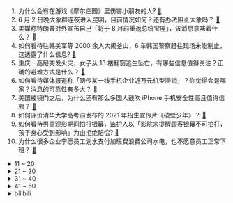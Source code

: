 1. 为什么会有在游戏《摩尔庄园》里伤害小朋友的人? [:link:](https://www.zhihu.com/question/462710878)
2. 6 月 2 日晚大象群连夜进入昆明，目前情况如何？还有办法阻止大象吗？ [:link:](https://www.zhihu.com/question/462850326)
3. 美媒称特朗普对外宣布自己「将于 8 月前重返总统宝座」，该消息意味着什么？ [:link:](https://www.zhihu.com/question/462756205)
4. 如何看待驻韩美军等 2000 余人大闹釜山，6 车韩国警察赶往现场未能制止，这透露了什么信息? [:link:](https://www.zhihu.com/question/462483378)
5. 重庆一高层突发火灾，女子从 13 楼翻窗逃生坠亡，有哪些信息值得关注？正确的避难方式是什么？ [:link:](https://www.zhihu.com/question/462732429)
6. 如何看待媒体报道称「网传某一线手机企业近万元机型滞销」？你觉得会是哪家？消息的可靠性有多大？ [:link:](https://www.zhihu.com/question/462169085)
7. 美国棱镜门之后，为什么还有那么多国人鼓吹 iPhone 手机安全性高且值得信赖？ [:link:](https://www.zhihu.com/question/462240019)
8. 如何评价清华大学高考前发布的 2021 年招生宣传片《破壁少年》？ [:link:](https://www.zhihu.com/question/462710342)
9. 如何看待男童观影期间拍打银幕，监护人以「影院未提醒顾客银幕不可拍打，孩子身心受到影响」为由拒绝赔偿? [:link:](https://www.zhihu.com/question/462576679)
10. 为什么很多企业宁愿员工划水支付加班费浪费公司水电，也不愿意员工正常下班？ [:link:](https://www.zhihu.com/question/459051707)
<details>
<summary>11 ~ 20</summary>

11. 李逍遥的这个皮肤是否值得入手？ [:link:](https://www.zhihu.com/question/462479516)
12. 今年全国高考报名 1078 万人，再创历史新高，你怎么看？还有哪些信息值得关注？ [:link:](https://www.zhihu.com/question/462737006)
13. 如何进行时间管理？ [:link:](https://www.zhihu.com/question/19705539)
14. 我妈一辈子挣的钱都给了她儿子，现在她病了，她儿子不闻不问也不管，我该管吗？ [:link:](https://www.zhihu.com/question/457182672)
15. 2021 年 618 有哪些手表值得入手？ [:link:](https://www.zhihu.com/question/457157738)
16. 男生需要的基本款的裤子有哪些？ [:link:](https://www.zhihu.com/question/28108210)
17. 有哪些值得推荐的人体工学椅？ [:link:](https://www.zhihu.com/question/29015827)
18. 如何看待体育总局暂停山地越野、戈壁穿越等新兴高危体育赛事活动？ [:link:](https://www.zhihu.com/question/462789684)
19. 江苏一老人退休金迟迟不到账发现「被死亡」，镇长称「这么点小事还惊动电视台」，相关部门需要承担什么责任？ [:link:](https://www.zhihu.com/question/461872299)
20. 如何选购空气净化器？ [:link:](https://www.zhihu.com/question/19565949)
</details>
<details>
<summary>21 ~ 30</summary>

21. 苏州女童食用生蛆肯德基炸鸡后上吐下泻，店员称因食品被打包并过夜食用，遂无正面回应，事件责任应如何界定？ [:link:](https://www.zhihu.com/question/462747978)
22. 如何看四川售卖狗肉男子遭爱狗人士非法拘禁殴打，5人被判缓刑? [:link:](https://www.zhihu.com/question/462762755)
23. 晚上几点睡对身体最好？ [:link:](https://www.zhihu.com/question/446207896)
24. 一个男孩子已经严重影响到我了，但是我觉得他对我没有意思。我该怎么办？ [:link:](https://www.zhihu.com/question/461582450)
25. iPhone 12 已经降了超过 1400 元了，618 还会再降吗？ [:link:](https://www.zhihu.com/question/462115454)
26. Gala 的反应速度属于什么水平？ [:link:](https://www.zhihu.com/question/459468121)
27. 如何看待CBA球员汤杰参加NBA选秀，他有可能被选上吗？ [:link:](https://www.zhihu.com/question/462468673)
28. 罗翔劝父母勿干涉孩子婚姻引热议，你认为父母有权干涉子女婚姻吗？ [:link:](https://www.zhihu.com/question/462591633)
29. 如何评价本次《明日方舟》故事集「灯火序曲」？ [:link:](https://www.zhihu.com/question/462696608)
30. 重庆大学一教授指导研究生超 70 名，但对初中生女儿的教育束手无策，这普遍吗？教育应如何对症下药？ [:link:](https://www.zhihu.com/question/462546679)
</details>
<details>
<summary>31 ~ 40</summary>

31. 学生党如何模仿张子枫的穿搭风格及妆容？ [:link:](https://www.zhihu.com/question/297388550)
32. 网络主播吃播象群吃剩的菠萝，反映了怎样的问题？会有哪些风险？ [:link:](https://www.zhihu.com/question/462709230)
33. 乐高拼完后还有什么用？ [:link:](https://www.zhihu.com/question/436748383)
34. 如何看待教育部明确，禁止教职工与学生谈恋爱？具体实践中应如何落实？ [:link:](https://www.zhihu.com/question/462607174)
35. 如果婆婆说你盛汤的姿势不对，当众嘲笑你不讲究，你会怎么做？ [:link:](https://www.zhihu.com/question/462684999)
36. Steam玩家一定要拥有的游戏是什么？ [:link:](https://www.zhihu.com/question/370676694)
37. 如何看待《CS:GO》大批主播从 5E 转至完美平台？ [:link:](https://www.zhihu.com/question/462426659)
38. 《火影忍者》中的迈特·戴为什么只是一个下忍？ [:link:](https://www.zhihu.com/question/450399642)
39. 2022考研数学该怎么复习？ [:link:](https://www.zhihu.com/question/400670164)
40. 如何评价《萌探探探案》第二期？ [:link:](https://www.zhihu.com/question/461909859)
</details>
<details>
<summary>41 ~ 50</summary>

41. 如果孩子问大人「为什么可以八点半后不睡我就非要睡」，该如何回答？ [:link:](https://www.zhihu.com/question/387591335)
42. 如何看待深圳一特斯拉打不开车门？ [:link:](https://www.zhihu.com/question/462370714)
43. 给异地恋女朋友寄什么东西好一点? [:link:](https://www.zhihu.com/question/376029422)
44. 有哪些可以笑死人的笑话？ [:link:](https://www.zhihu.com/question/310376417)
45. 有哪些你看过之后印象最深最想推荐的书？ [:link:](https://www.zhihu.com/question/380504895)
46. 博士生毕业不想做科研，是在浪费社会资源、个人时间精力或逃避现实吗？ [:link:](https://www.zhihu.com/question/462265744)
47. 有哪些擅长画微表情的漫画家？ [:link:](https://www.zhihu.com/question/456969672)
48. 如何看待特斯拉准备开餐厅，并递交三个新商标申请？你看好特斯拉进军餐饮业吗？ [:link:](https://www.zhihu.com/question/462718838)
49. 新开服的《摩尔庄园》值得入手吗？ [:link:](https://www.zhihu.com/question/462528988)
50. 毕业论文开题报告的文献综述要怎么写？ [:link:](https://www.zhihu.com/question/50614658)
</details><details>
<summary>bilibili</summary>

1. 我必须立刻同调【水无月菌】 [:link:](//www.bilibili.com/video/BV1jv411V79E)
2. 【高能生草】六 一 儿 童 杰 [:link:](//www.bilibili.com/video/BV1Tb4y1Z7aY)
3. 拜托三连了！这绝对是全B站最用心（没有之一）的AE公开课程，耗时千余小时开发！ [:link:](//www.bilibili.com/video/BV1ZA411g7Sb)
4. 粉丝的爱 [:link:](//www.bilibili.com/video/BV1Yh411Y7eB)
5. 十几味食材一锅炖，自私的姐姐吃到渣都不剩 [:link:](//www.bilibili.com/video/BV1SV411x7Mo)
6. papi酱的周一放送——文艺作品挑刺会 [:link:](//www.bilibili.com/video/BV1Dy4y1g7WB)
7. 【凤凰传奇MV】诚意满满的【荷塘月色】 [:link:](//www.bilibili.com/video/BV1q64y1R7ud)
8. “荒唐！650块还不够你吃一天？” [:link:](//www.bilibili.com/video/BV1h44y1z7fx)
9. 【碧蓝航线 X EGOIST】4周年主题曲《绝体绝命》独家首发！ [:link:](//www.bilibili.com/video/BV11b4y1o7NZ)
10. 速度与激情9.5 [:link:](//www.bilibili.com/video/BV1Hb4y1Z7N6)
<details>
<summary>11 ~ 20</summary>

11. 《突然好想你》 [:link:](//www.bilibili.com/video/BV1aq4y1j7zh)
12. 【白天刷不到 晚上躲不掉】01 [:link:](//www.bilibili.com/video/BV1C54y1V75H)
13. 【罗翔】岳父太能打，女婿能打（起）败（诉）他吗？ [:link:](//www.bilibili.com/video/BV11B4y1u7oY)
14. 凭啥咱不能过六一！（原创rap） [:link:](//www.bilibili.com/video/BV1f54y1V7SM)
15. 北大韦爷，给你跪了！ [:link:](//www.bilibili.com/video/BV1CQ4y1R7af)
16. 《明日方舟》EP - Real Me [:link:](//www.bilibili.com/video/BV1X5411T7uj)
17. 励志的小猫咪，被困下水道五天五夜，面对困境，努力求救 [:link:](//www.bilibili.com/video/BV1Vy4y137r7)
18. 【小泽】华为MatePad Pro&鸿蒙全家桶体验：什么是真正的鸿蒙？ [:link:](//www.bilibili.com/video/BV1xK4y1X79x)
19. 把小外甥的作文改成鲁迅体 [:link:](//www.bilibili.com/video/BV1zh411Y7HT)
20. 钢铁直女第一次穿兔耳女仆装 崩溃 [:link:](//www.bilibili.com/video/BV1Ng411G7np)
</details>
<details>
<summary>21 ~ 30</summary>

21. 做UP主真的太太太太太难了… [:link:](//www.bilibili.com/video/BV1yB4y1u7MS)
22. 绝了！6分钟长镜头！悬疑剧的天花板！9.3分神剧《真探》 [:link:](//www.bilibili.com/video/BV1xK4y1V73x)
23. 来一首派蒙Disco~【声优填词翻唱】 [:link:](//www.bilibili.com/video/BV1tK4y1X7QP)
24. 人间炼狱，只进不出！戏精组们再度上演监狱风云《越狱》第三季1-3 [:link:](//www.bilibili.com/video/BV1JU4y1L7UB)
25. 可遇不可求的鸡冠虾，顶级刺身鲜甜爽脆，吃的根本停不下来 [:link:](//www.bilibili.com/video/BV1H64y1k7MP)
26. 名场面！直播时流鼻血继续解说，旁边人都惊了【阅片无数Ⅱ 05】 [:link:](//www.bilibili.com/video/BV1S44y1z7se)
27. 说  话  的  艺  术 [:link:](//www.bilibili.com/video/BV1Nb4y1Z73h)
28. 华农兄弟：场里的鸡鸭避暑指南，我们让它们清凉一夏，很实用哦 [:link:](//www.bilibili.com/video/BV19y4y1g7XJ)
29. 【睡前消息282】中央给三孩政策，深圳改工资条例 [:link:](//www.bilibili.com/video/BV17v411V76v)
30. 没什么，只是喜欢他25岁就博士毕业！ [:link:](//www.bilibili.com/video/BV1zK4y1R7SU)
</details>
<details>
<summary>31 ~ 40</summary>

31. 【1900】最强攻城战，29小时拿下天津《平津战役》精讲 中篇 [:link:](//www.bilibili.com/video/BV1rh411Y7is)
32. 年轻人，求你们别再给电信诈骗送钱了 [:link:](//www.bilibili.com/video/BV195411T7d4)
33. 大 闹 天 宫 [:link:](//www.bilibili.com/video/BV1dQ4y1X7Xd)
34. 【时代少年团】TNT特别任务vlog（上） [:link:](//www.bilibili.com/video/BV14q4y1j7dA)
35. 翻车翻到手工伤 米其林桔子羊肉串 复刻出来是什么味道 [:link:](//www.bilibili.com/video/BV1hb4y1Z7pX)
36. 来回8000公里为了吃一口最地道的大盘鸡，小伙吃完大呼没白来 [:link:](//www.bilibili.com/video/BV1v64y1o7Gg)
37. 真相大白！Dream承认速通作弊！ [:link:](//www.bilibili.com/video/BV1Ph411i7LP)
38. 人送绰号大聪明，十斤龙虾做成一碗虾面。虽然我不说，但是我知道我已经赚了它太多 [:link:](//www.bilibili.com/video/BV1xK4y1V7ix)
39. 一 定 不 要 随 意 烫 发 [:link:](//www.bilibili.com/video/BV1yB4y1u7aH)
40. “什么？你觉得650块够吃一天？” [:link:](//www.bilibili.com/video/BV1TV41177ZD)
</details>
<details>
<summary>41 ~ 50</summary>

41. 【生化危机8】最低画质试玩！ [:link:](//www.bilibili.com/video/BV1Vh411e7Wm)
42. 揭开腐败的童书市场！讲述查理九世的前世今生 [:link:](//www.bilibili.com/video/BV1Uo4y117dh)
43. 喂 ！三 点 几 嚟 ！ [:link:](//www.bilibili.com/video/BV1Xb4y1o7UC)
44. 以为是北大学生，没想到是王者！（韦东奕-北京大学数学科学学院2010级本科生、2014级博士生，第49届、第50届国际数学奥林匹克（IMO）满分、金牌第一名。） [:link:](//www.bilibili.com/video/BV1Nb4y1Z7af)
45. 嗯！童年的味道！ [:link:](//www.bilibili.com/video/BV19K4y1g7sR)
46. lol源计划武道会：我堂堂一大BOSS，会变身也很正常吧！ [:link:](//www.bilibili.com/video/BV1eh411e7pT)
47. 前方超震撼 这大概是你今年看的最爽的视频！ [:link:](//www.bilibili.com/video/BV1h44y1z7kQ)
48. 【鬼谷说】眼睛演化史：三千光明法门 [:link:](//www.bilibili.com/video/BV1Qv411V7Fr)
49. 【推理信条】第二章：动物之城 [:link:](//www.bilibili.com/video/BV1jq4y1j7Jo)
50. 厨师长教你：“豆腐茄子煲”的家常做法，咸香入味，简单易学 [:link:](//www.bilibili.com/video/BV1Dg411379q)
</details>
<details>
<summary>51 ~ 60</summary>

51. 美国在过去十年打造了一支世界上最大的秘密部队…… [:link:](//www.bilibili.com/video/BV1Po4y127Bj)
52. 你绝对猜不到我从粉丝给的这张照片中发现了什么？【网络迷踪7】 [:link:](//www.bilibili.com/video/BV1Fv411V7cQ)
53. 这就是一乐拉面吗？原来鸣人的伙食这么好！ [:link:](//www.bilibili.com/video/BV1H64y1k7g9)
54. 试试就试试，我偷袭 [:link:](//www.bilibili.com/video/BV1uU4y1j7yr)
55. 被骂“高考机器”，高三学霸怒气回怼！寒门出贵子是不是毒鸡汤？ [:link:](//www.bilibili.com/video/BV1L64y1k7iV)
56. 【vlog】全村唯一一个外国人，直接被小学生抓起battle [:link:](//www.bilibili.com/video/BV1k54y137dn)
57. 如今深陷疫情的印度，就是欧美期待的中国的样子 [:link:](//www.bilibili.com/video/BV1w44y1k7Ko)
58. 越南发现混合变异毒株-估计是印度四重变异 [:link:](//www.bilibili.com/video/BV1Yh411e7Ba)
59. 【全明星】海底 [:link:](//www.bilibili.com/video/BV1N54y157fr)
60. 打爆狗头不如传承雅号！当我们在讨论英雄时，我们究竟在期待什么？ [:link:](//www.bilibili.com/video/BV1S54y1V7Nm)
</details>
<details>
<summary>61 ~ 70</summary>

61. 【半佛】暴富就是大风刮来的。 [:link:](//www.bilibili.com/video/BV1k44y1r7bA)
62. 中国近500年来第一人，爽文主角也不敢这么写！王阳明他来了！ [:link:](//www.bilibili.com/video/BV1954y1V7Xw)
63. 今天跟大家聊聊我的女儿 [:link:](//www.bilibili.com/video/BV1x5411g71n)
64. 我只会心疼哥哥【朗诵版】 [:link:](//www.bilibili.com/video/BV1rb4y1o72b)
65. 以前的女生🆚现在的女生 [:link:](//www.bilibili.com/video/BV1Kq4y1j7dZ)
66. 妙 手 回 春 [:link:](//www.bilibili.com/video/BV1fy4y1g7Rr)
67. 24小时营业的襄阳牛肉面馆，老板娘还是美女，人美面实惠 [:link:](//www.bilibili.com/video/BV1JK4y1X7nF)
68. 喜提宇宙最便宜SUV！小命差点没有了..... [:link:](//www.bilibili.com/video/BV1L64y1R7Bu)
69. 鞠婧祎的妆果真名不虚传👍 [:link:](//www.bilibili.com/video/BV1Fh411i7Kh)
70. 50买一箱？1688代工网红零食！7块新疆炒米粉！宝藏特产/零食合集！ [:link:](//www.bilibili.com/video/BV1xU4y1L7Zp)
</details>
<details>
<summary>71 ~ 80</summary>

71. 前方高能 [:link:](//www.bilibili.com/video/BV1KQ4y1d73L)
72. 普通女孩如何快速成为校花？吴亦凡女友为啥个个都撞脸？｜初恋脸伪素颜妆容秘籍 [:link:](//www.bilibili.com/video/BV11N411Z7sm)
73. 御剑而来！曜×李逍遥新皮肤展示【亚某爆料时间】 [:link:](//www.bilibili.com/video/BV1k44y1r7h3)
74. 【STN快报第五季40】光荣要做魂系《最终幻想》？可我寻思让蒂法爱丽丝打排球不是更好么? [:link:](//www.bilibili.com/video/BV1qq4y1E7tp)
75. 【大二动画作业】Miku只会心疼大哥 [:link:](//www.bilibili.com/video/BV1Jq4y1j79g)
76. 女孩深夜被骚扰堵截，吓得到军营求助，男子嚣张还试图爬军营大门 [:link:](//www.bilibili.com/video/BV1YB4y1u7CG)
77. 成都最便宜的地道老火锅，“49元可以吃100盘毛肚”，不够再加，自带饮料老板说你看不起我啊？饮料红酒随你喝，生意不好做，做一天是一天 [:link:](//www.bilibili.com/video/BV1E5411M7q6)
78. 《我要我们在一起》：大专生和研究生的狗血纯爱 [:link:](//www.bilibili.com/video/BV1F64y1C7pM)
79. 您有一条来自三月的Vlog，请查收。 [:link:](//www.bilibili.com/video/BV1Rv411G71E)
80. 【FGO嘉年华·1080P】Fate/Grand Carnival OP动画公开 [:link:](//www.bilibili.com/video/BV1344y167Qy)
</details>
<details>
<summary>81 ~ 90</summary>

81. 【奇迹再现】原唱——毛华锋来B站啦~ [:link:](//www.bilibili.com/video/BV1wv41157fY)
82. 聊什么来什么，手机App到底有没有在偷听我们的谈话？ [:link:](//www.bilibili.com/video/BV1Sh411Y7nQ)
83. 不管你问什么，万能网友都能为你解答！(18) [:link:](//www.bilibili.com/video/BV1yh411Y7gc)
84. 养了一只没脸的羊…好纠结 [:link:](//www.bilibili.com/video/BV1Rh411Y7PW)
85. 我都把两年找不到对象当交换条件了，你争点气吧大哥。 [:link:](//www.bilibili.com/video/BV1Qo4y1177z)
86. 语言的尽头是音乐，尴尬的尽头是张翰 [:link:](//www.bilibili.com/video/BV1144y1z7LV)
87. 全球公认的四大美男，年轻时到底有多绝？！ [:link:](//www.bilibili.com/video/BV1uV41177jH)
88. 【艾叔】在长沙湘江畔豪宅里，吃臭豆腐有多香？ [:link:](//www.bilibili.com/video/BV1eo4y117F3)
89. 人类迷惑行为大赏，全在这部网综里！暴躁吐槽2021最尬真人秀《五十公里桃花坞》 [:link:](//www.bilibili.com/video/BV1s5411M71b)
90. 你们不要再打了！我家电饭煲已经撑死了！ [:link:](//www.bilibili.com/video/BV1M44y167zZ)
</details>
<details>
<summary>91 ~ 100</summary>

91. 【怀旧经典】胡歌《六月的雨》超经典神曲！《仙剑奇侠传》插曲！ [:link:](//www.bilibili.com/video/BV1M64y1R7K9)
92. “妖精，还我爷爷！”王冰冰超可爱还原葫芦娃台词 [:link:](//www.bilibili.com/video/BV1LB4y1u7Yh)
93. 这颗处理器太强，冲爆了我们的排行榜 [:link:](//www.bilibili.com/video/BV1F64y1R7YG)
94. 猫：为了几条小鱼，又是陪钓鱼佬的一天 [:link:](//www.bilibili.com/video/BV1pK4y1R7wV)
95. 北大韦神，以貌取人是对他最大的侮辱！ [:link:](//www.bilibili.com/video/BV1sh411e77H)
96. 你 相 信 光 吗 [:link:](//www.bilibili.com/video/BV1GV41147qb)
97. 新疆爆辣炒米粉：“我终于被猴哥破解了！” [:link:](//www.bilibili.com/video/BV1SK4y1G7H3)
98. 「小白」鸿蒙到底要做啥？华为WATCH3/MatePad Pro、HarmonyOS生态体验 [:link:](//www.bilibili.com/video/BV1dK4y1g7Xm)
99. 六个农民的大哥，吃饭就拿一百块钱，点两个菜其中有个溜肉段，还喝点儿酒，钱能够吗？ [:link:](//www.bilibili.com/video/BV1HK4y1R7Ak)
100. 西沙为什么不全部填礁造岛？这里全是海鲜，漠叔帮助渔民消灭过剩食物 [:link:](//www.bilibili.com/video/BV1hq4y1j7hz)
</details></details>